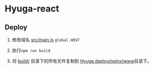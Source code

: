 # Hyuga-react



## Deploy
1. 修改域名 [src/main.js](./src/main.js) `global.HOST`

2. 执行`npm run build`

3. 将 [build/](./build) 目录下的所有文件复制到 [Hyuga deploy/nginx/www](https://github.com/Buzz2d0/Hyuga/tree/master/deploy/nginx/www)目录下。
